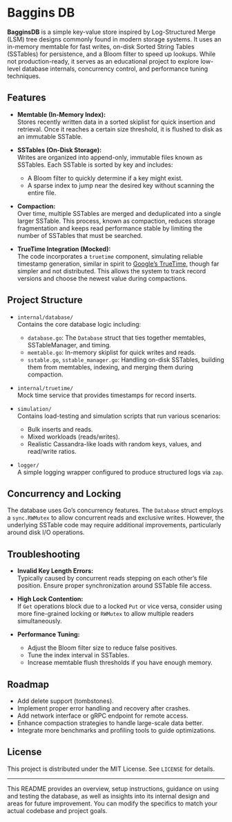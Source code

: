 # Baggins DB

**BagginsDB** is a simple key-value store inspired by Log-Structured Merge (LSM) tree designs commonly found in modern storage systems. It uses an in-memory memtable for fast writes, on-disk Sorted String Tables (SSTables) for persistence, and a Bloom filter to speed up lookups. While not production-ready, it serves as an educational project to explore low-level database internals, concurrency control, and performance tuning techniques.

## Features

- **Memtable (In-Memory Index):**  
  Stores recently written data in a sorted skiplist for quick insertion and retrieval. Once it reaches a certain size threshold, it is flushed to disk as an immutable SSTable.

- **SSTables (On-Disk Storage):**  
  Writes are organized into append-only, immutable files known as SSTables. Each SSTable is sorted by key and includes:
  - A Bloom filter to quickly determine if a key might exist.
  - A sparse index to jump near the desired key without scanning the entire file.
- **Compaction:**  
  Over time, multiple SSTables are merged and deduplicated into a single larger SSTable. This process, known as compaction, reduces storage fragmentation and keeps read performance stable by limiting the number of SSTables that must be searched.

- **TrueTime Integration (Mocked):**  
  The code incorporates a `truetime` component, simulating reliable timestamp generation, similar in spirit to [Google’s TrueTime](https://cloud.google.com/spanner/docs/true-time), though far simpler and not distributed. This allows the system to track record versions and choose the newest value during compactions.

## Project Structure

- `internal/database/`  
  Contains the core database logic including:

  - `database.go`: The `Database` struct that ties together memtables, SSTableManager, and timing.
  - `memtable.go`: In-memory skiplist for quick writes and reads.
  - `sstable.go`, `sstable_manager.go`: Handling on-disk SSTables, building them from memtables, indexing, and merging them during compaction.

- `internal/truetime/`  
  Mock time service that provides timestamps for record inserts.

- `simulation/`  
  Contains load-testing and simulation scripts that run various scenarios:
  - Bulk inserts and reads.
  - Mixed workloads (reads/writes).
  - Realistic Cassandra-like loads with random keys, values, and read/write ratios.
- `logger/`  
  A simple logging wrapper configured to produce structured logs via `zap`.

## Concurrency and Locking

The database uses Go’s concurrency features. The `Database` struct employs a `sync.RWMutex` to allow concurrent reads and exclusive writes. However, the underlying SSTable code may require additional improvements, particularly around disk I/O operations.

## Troubleshooting

- **Invalid Key Length Errors:**  
  Typically caused by concurrent reads stepping on each other’s file position. Ensure proper synchronization around SSTable file access.

- **High Lock Contention:**  
  If `Get` operations block due to a locked `Put` or vice versa, consider using more fine-grained locking or `RWMutex` to allow multiple readers simultaneously.

- **Performance Tuning:**
  - Adjust the Bloom filter size to reduce false positives.
  - Tune the index interval in SSTables.
  - Increase memtable flush thresholds if you have enough memory.

## Roadmap

- Add delete support (tombstones).
- Implement proper error handling and recovery after crashes.
- Add network interface or gRPC endpoint for remote access.
- Enhance compaction strategies to handle large-scale data better.
- Integrate more benchmarks and profiling tools to guide optimizations.

## License

This project is distributed under the MIT License. See `LICENSE` for details.

---

This README provides an overview, setup instructions, guidance on using and testing the database, as well as insights into its internal design and areas for future improvement. You can modify the specifics to match your actual codebase and project goals.
